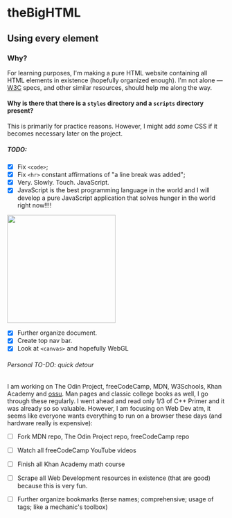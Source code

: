 # theBigHTML
## Using every element
### Why?  

For learning purposes, I'm making a pure HTML website containing all HTML elements in existence (hopefully organized enough). I'm not alone — [W3C](https://www.w3.org/TR/2011/WD-html5-20110405/Overview.html) specs, and other similar resources, should help me along the way.

#### Why is there that there is a `styles` directory and a `scripts` directory present?  

This is primarily for practice reasons. However, I might add *some* CSS if it becomes necessary later on the project.

##### TODO:
- [x] Fix `<code>`;
- [x] Fix `<hr>` constant affirmations of "a line break was added";
- [x] Very. Slowly. Touch. JavaScript.
- [x] JavaScript is the best programming language in the world and I will develop a pure JavaScript application that solves hunger in the world right now!!!!  

<img src="/assets/to-certo.jpg" width="250" height="auto">  

- [x] Further organize document.
- [x] Create top nav bar.
- [x] Look at `<canvas>` and hopefully WebGL

###### Personal TO-DO: quick detour
I am working on The Odin Project, freeCodeCamp, MDN, W3Schools, Khan Academy and [ossu](https://github.com/ossu). Man pages and classic college books as well, I go through these regularly. I went ahead and read only 1/3 of C++ Primer and it was already so so valuable. However, I am focusing on Web Dev atm, it seems like everyone wants everything to run on a browser these days (and hardware really is expensive):
- [ ] Fork MDN repo, The Odin Project repo, freeCodeCamp repo
- [ ] Watch all freeCodeCamp YouTube videos
- [ ] Finish all Khan Academy math course
- [ ] Scrape all Web Development resources in existence (that are good) because this is very fun.
- [ ] Further organize bookmarks (terse names; comprehensive; usage of tags; like a mechanic's toolbox)


